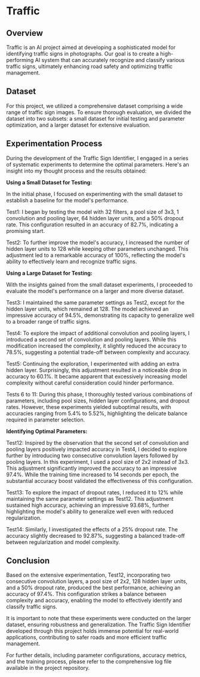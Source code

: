 # Traffic
## Overview

Traffic is an AI project aimed at developing a sophisticated model for identifying traffic signs in photographs. Our goal is to create a high-performing AI system that can accurately recognize and classify various traffic signs, ultimately enhancing road safety and optimizing traffic management.

## Dataset

For this project, we utilized a comprehensive dataset comprising a wide range of traffic sign images. To ensure thorough evaluation, we divided the dataset into two subsets: a small dataset for initial testing and parameter optimization, and a larger dataset for extensive evaluation.

## Experimentation Process

During the development of the Traffic Sign Identifier, I engaged in a series of systematic experiments to determine the optimal parameters. Here's an insight into my thought process and the results obtained:

**Using a Small Dataset for Testing:**

In the initial phase, I focused on experimenting with the small dataset to establish a baseline for the model's performance.

Test1: I began by testing the model with 32 filters, a pool size of 3x3, 1 convolution and pooling layer, 64 hidden layer units, and a 50% dropout rate. This configuration resulted in an accuracy of 82.7%, indicating a promising start.

Test2: To further improve the model's accuracy, I increased the number of hidden layer units to 128 while keeping other parameters unchanged. This adjustment led to a remarkable accuracy of 100%, reflecting the model's ability to effectively learn and recognize traffic signs.

**Using a Large Dataset for Testing:**

With the insights gained from the small dataset experiments, I proceeded to evaluate the model's performance on a larger and more diverse dataset.

Test3: I maintained the same parameter settings as Test2, except for the hidden layer units, which remained at 128. The model achieved an impressive accuracy of 94.5%, demonstrating its capacity to generalize well to a broader range of traffic signs.

Test4: To explore the impact of additional convolution and pooling layers, I introduced a second set of convolution and pooling layers. While this modification increased the complexity, it slightly reduced the accuracy to 78.5%, suggesting a potential trade-off between complexity and accuracy.

Test5: Continuing the exploration, I experimented with adding an extra hidden layer. Surprisingly, this adjustment resulted in a noticeable drop in accuracy to 60.1%. It became apparent that excessively increasing model complexity without careful consideration could hinder performance.

Tests 6 to 11: During this phase, I thoroughly tested various combinations of parameters, including pool sizes, hidden layer configurations, and dropout rates. However, these experiments yielded suboptimal results, with accuracies ranging from 5.4% to 5.52%, highlighting the delicate balance required in parameter selection.

**Identifying Optimal Parameters:**

Test12: Inspired by the observation that the second set of convolution and pooling layers positively impacted accuracy in Test4, I decided to explore further by introducing two consecutive convolution layers followed by pooling layers. In this experiment, I used a pool size of 2x2 instead of 3x3. This adjustment significantly improved the accuracy to an impressive 97.4%. While the training time increased to 14 seconds per epoch, the substantial accuracy boost validated the effectiveness of this configuration.

Test13: To explore the impact of dropout rates, I reduced it to 12% while maintaining the same parameter settings as Test12. This adjustment sustained high accuracy, achieving an impressive 93.68%, further highlighting the model's ability to generalize well even with reduced regularization.

Test14: Similarly, I investigated the effects of a 25% dropout rate. The accuracy slightly decreased to 92.87%, suggesting a balanced trade-off between regularization and model complexity.

## Conclusion

Based on the extensive experimentation, Test12, incorporating two consecutive convolution layers, a pool size of 2x2, 128 hidden layer units, and a 50% dropout rate, produced the best performance, achieving an accuracy of 97.4%. This configuration strikes a balance between complexity and accuracy, enabling the model to effectively identify and classify traffic signs.

It is important to note that these experiments were conducted on the larger dataset, ensuring robustness and generalization. The Traffic Sign Identifier developed through this project holds immense potential for real-world applications, contributing to safer roads and more efficient traffic management.

For further details, including parameter configurations, accuracy metrics, and the training process, please refer to the comprehensive log file available in the project repository.
